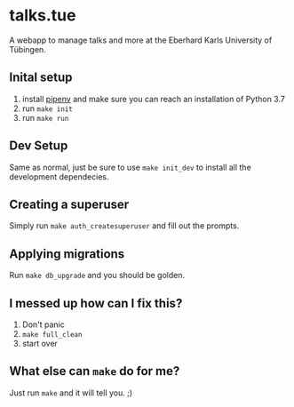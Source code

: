 # talks.tue
A webapp to manage talks and more at the Eberhard Karls University of Tübingen.

## Inital setup
1. install [pipenv](https://pypi.org/project/pipenv/) and make sure you can reach an installation of Python 3.7
2. run `make init`
3. run `make run`

## Dev Setup
Same as normal, just be sure to use `make init_dev` to install all the development dependecies.

## Creating a superuser
Simply run `make auth_createsuperuser` and fill out the prompts.

## Applying migrations
Run `make db_upgrade` and you should be golden.

## I messed up how can I fix this?
1. Don't panic
2. `make full_clean`
3. start over

## What else can `make` do for me?
Just run `make` and it will tell you. ;)
